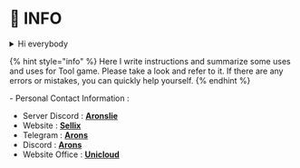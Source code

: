 # 👤 INFO

<details>

<summary>Hi everybody</summary>

I'm Arons, a reseller of key tools from AKEBI, UNICORE, ... ( Later there will be other tools depending on market demand ) All information on this page is written by me.

</details>

{% hint style="info" %}
Here I write instructions and summarize some uses and uses for Tool game. Please take a look and refer to it. If there are any errors or mistakes, you can quickly help yourself.
{% endhint %}

\- Personal Contact Information :

* Server Discord : [**Aronslie**](https://discord.gg/78ApGEAKFU)
* Website : [**Sellix**](https://arons.mysellix.io)
* Telegram : [**Arons**](https://t.me/aronslie)
* Discord : [**Arons** ](https://discord.com/users/727853330696634397)
* Website Office : [**Unicloud**](https://unicore.cloud/forum/)

